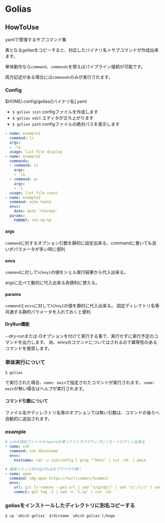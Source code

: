# Golias

## HowToUse

yamlで管理するサブコマンド集

素となるgoliasをコピーすると、対応したバイナリ名＋サブコマンドが作成出来ます。

単体動作なら```command```、```commands```を使えばパイプライン接続が可能です。

両方記述がある場合には```commands```のみが実行されます。

### Config

$HOME/.config/golias/[バイナリ名].yaml
- ```$ golias init``` configファイルを作成します
- ```$ golias edit``` エディタが立ち上がります
- ```$ golias path``` configファイルの絶対パスを表示します

```yaml
- name: example1
  command: ls
  args:
  - -la
  usage: list file display
- name: example2
  commands:
  - command: ls
    args:
    - -la
  - command: wc
    args:
    - -l
  usage: list file count
- name: example3
  command: echo %date
  envs:
    date: date '%format'
  params:
    FORMAT: +%Y-%m-%d
```

#### args

```command```に対するオプション引数を静的に設定出来る、commandに書いても良いがパラメータが多い時に便利

#### envs

```command```に対して```%{key}```の値をシェル実行結果から代入出来る。

argsに比べて動的に代入出来る為便利に使える。

#### params

````command````と````envs````に対して```%{key}```の値を静的に代入出来る。 固定ディレクトリ名等共通する静的パラメータを入れておくと便利

#### DryRun機能

--dry-runまたは-Dオプションを付けて実行する事で、実行せずに実行予定のコマンドを出力します。 尚、envsのコマンドについてはされるので冪等性のあるコマンドを推奨します。

### 単体実行について

```shell
$ golias
```

で実行された場合、```name: main```で指定されたコマンドが実行されます。
```name: main```が無い場合はヘルプが実行されます。

#### コマンド引数について

ファイル名やディレクトリ名等のオプションでは無い引数は、コマンドの後ろへ自動的に追加されます。

### example

```yaml
# sshの設定ファイルからpecoを使ってインタラクティブにリモートログイン出来る
- name: ssh
  command: ssh %hostname
  envs:
    hostname: cat ~/.ssh/config | grep "^Host" | cut -c6- | peco

# 最新コミットIDのgithubをブラウザで開く    
- name: open
  command: xdg-open https://%url/commit/%commit
  envs:
    url: git ls-remote --get-url | sed "s/git@//" | sed "s/:/\//" | sed "s/.git//"
    commit: git log -1 | sed -n '1,1p' | cut -c8-
```

### goliasをインストールしたディレクトリに別名コピーする

```shell
$ cp `which golias` $(dirname `which golias`)/hoge
```

